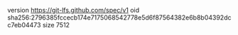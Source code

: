 version https://git-lfs.github.com/spec/v1
oid sha256:2796385fccecb174e7175068542778e5d6f87564382e6b8b04392dcc7eb04473
size 7512
